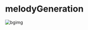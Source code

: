 # melodyGeneration
![bgimg](https://user-images.githubusercontent.com/106725688/173300373-acce93fa-72fa-4d1b-a8d8-3e17a473266c.jpg)
